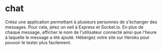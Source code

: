 # chat
Créez une application permettant à plusieurs personnes de s'échanger des messages. 
Pour cela, jetez un oeil à Express et Socket.io. En plus de chaque message, 
afficher le nom de l'utilisateur connecté ainsi que l'heure à laquelle le message a été ajouté. 
Hébergez votre site sur Heroku pour pouvoir le tester plus facilement.
